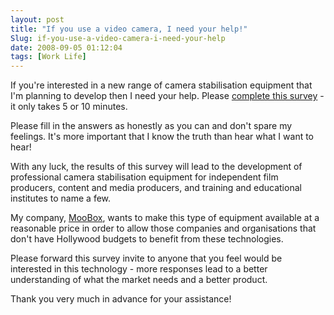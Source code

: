 ```yaml
---
layout: post
title: "If you use a video camera, I need your help!"
Slug: if-you-use-a-video-camera-i-need-your-help
date: 2008-09-05 01:12:04
tags: [Work Life]
---
```

If you're interested in a new range of camera stabilisation equipment that I'm planning to develop then I need your help. Please [complete this survey](http://moobox.com.au/survey/) - it only takes 5 or 10 minutes.

Please fill in the answers as honestly as you can and don't spare my feelings. It's more important that I know the truth than hear what I want to hear!

With any luck, the results of this survey will lead to the development of professional camera stabilisation equipment for independent film producers, content and media producers, and training and educational institutes to name a few.

My company, [MooBox](http://moobox.com.au/), wants to make this type of equipment available at a reasonable price in order to allow those companies and organisations that don't have Hollywood budgets to benefit from these technologies.

Please forward this survey invite to anyone that you feel would be interested in this technology - more responses lead to a better understanding of what the market needs and a better product.

Thank you very much in advance for your assistance!
